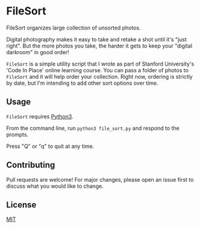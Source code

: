 # FileSort

FileSort organizes large collection of unsorted photos.

Digital photography makes it easy to take and retake a shot until it's
"just right". But the more photos you take, the harder it gets to keep
your "digital darkroom" in good order!

`FileSort` is a simple utility script that I wrote as part of Stanford
University's 'Code In Place' online learning course. You can pass a
folder of photos to `FileSort` and it will help order your collection.
Right now, ordering is strictly by date, but I'm intending to add other
sort options over time.

## Usage

`FileSort` requires [Python3](https://www.python.org/downloads/).

From the command line, run `python3 file_sort.py` and respond to the
prompts.

Press "Q" or "q" to quit at any time.

## Contributing

Pull requests are welcome! For major changes, please open an issue
first to discuss what you would like to change.

## License

[MIT](https://choosealicense.com/licenses/mit/)
